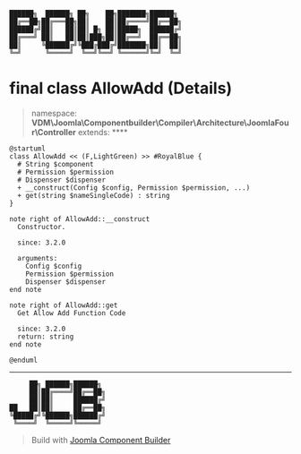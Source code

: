 ```
██████╗  ██████╗ ██╗    ██╗███████╗██████╗
██╔══██╗██╔═══██╗██║    ██║██╔════╝██╔══██╗
██████╔╝██║   ██║██║ █╗ ██║█████╗  ██████╔╝
██╔═══╝ ██║   ██║██║███╗██║██╔══╝  ██╔══██╗
██║     ╚██████╔╝╚███╔███╔╝███████╗██║  ██║
╚═╝      ╚═════╝  ╚══╝╚══╝ ╚══════╝╚═╝  ╚═╝
```
# final class AllowAdd (Details)
> namespace: **VDM\Joomla\Componentbuilder\Compiler\Architecture\JoomlaFour\Controller**
> extends: ****
```uml
@startuml
class AllowAdd << (F,LightGreen) >> #RoyalBlue {
  # String $component
  # Permission $permission
  # Dispenser $dispenser
  + __construct(Config $config, Permission $permission, ...)
  + get(string $nameSingleCode) : string
}

note right of AllowAdd::__construct
  Constructor.

  since: 3.2.0
  
  arguments:
    Config $config
    Permission $permission
    Dispenser $dispenser
end note

note right of AllowAdd::get
  Get Allow Add Function Code

  since: 3.2.0
  return: string
end note
 
@enduml
```

---
```
     ██╗ ██████╗██████╗
     ██║██╔════╝██╔══██╗
     ██║██║     ██████╔╝
██   ██║██║     ██╔══██╗
╚█████╔╝╚██████╗██████╔╝
 ╚════╝  ╚═════╝╚═════╝
```
> Build with [Joomla Component Builder](https://git.vdm.dev/joomla/Component-Builder)

